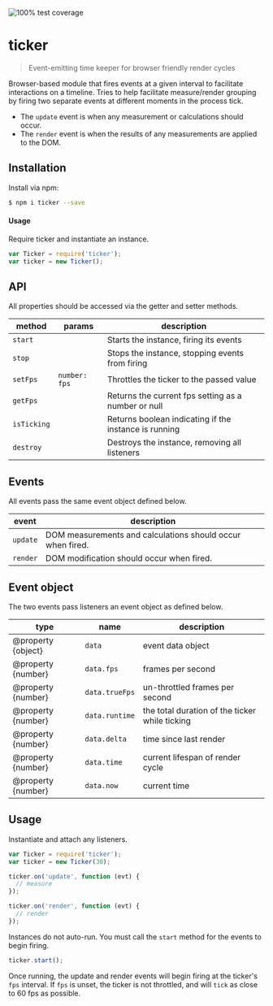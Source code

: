 ![100% test coverage](https://img.shields.io/badge/coverage-100%25-brightgreen.svg)

# ticker
> Event-emitting time keeper for browser friendly render cycles

Browser-based module that fires events at a given interval to facilitate interactions on a timeline.
Tries to help facilitate measure/render grouping by firing two separate events at different moments in the process tick.

- The `update` event is when any measurement or calculations should occur.
- The `render` event is when the results of any measurements are applied to the DOM.


## Installation
Install via npm:

```sh
$ npm i ticker --save
```

#### Usage
Require ticker and instantiate an instance.

```js
var Ticker = require('ticker');
var ticker = new Ticker();
```

## API
All properties should be accessed via the getter and setter methods.

| method      | params         | description                                           |
|-------------|----------------|-------------------------------------------------------|
| `start`     |                | Starts the instance, firing its events                |
| `stop`      |                | Stops the instance, stopping events from firing       |
| `setFps`    | `number: fps`  | Throttles the ticker to the passed value              |
| `getFps`    |                | Returns the current fps setting as a number or null   |
| `isTicking` |                | Returns boolean indicating if the instance is running |
| `destroy`   |                | Destroys the instance, removing all listeners         |


## Events
All events pass the same event object defined below.

| event    | description                                                |
|----------|------------------------------------------------------------|
| `update` | DOM measurements and calculations should occur when fired. |
| `render` | DOM modification should occur when fired.                  |


## Event object
The two events pass listeners an event object as defined below.

| type               | name           | description                                    |
|--------------------|----------------|------------------------------------------------|
| @property {object} | `data`         | event data object                              |
| @property {number} | `data.fps`     | frames per second                              |
| @property {number} | `data.trueFps` | un-throttled frames per second                 |
| @property {number} | `data.runtime` | the total duration of the ticker while ticking |
| @property {number} | `data.delta`   | time since last render                         |
| @property {number} | `data.time`    | current lifespan of render cycle               |
| @property {number} | `data.now`     | current time                                   |


## Usage
Instantiate and attach any listeners.

```js
var Ticker = require('ticker');
var ticker = new Ticker(30);

ticker.on('update', function (evt) {
  // measure
});

ticker.on('render', function (evt) {
  // render
});
```

Instances do not auto-run.
You must call the `start` method for the events to begin firing.

```js
ticker.start();
```

Once running, the update and render events will begin firing at the ticker's `fps` interval.
If `fps` is unset, the ticker is not throttled, and will `tick` as close to 60 fps as possible.

